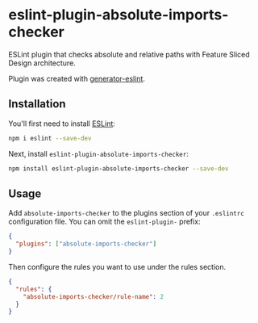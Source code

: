 # eslint-plugin-absolute-imports-checker

ESLint plugin that checks absolute and relative paths with Feature Sliced Design architecture.

Plugin was created with [generator-eslint](https://www.npmjs.com/package/generator-eslint).

## Installation

You'll first need to install [ESLint](https://eslint.org/):

```sh
npm i eslint --save-dev
```

Next, install `eslint-plugin-absolute-imports-checker`:

```sh
npm install eslint-plugin-absolute-imports-checker --save-dev
```

## Usage

Add `absolute-imports-checker` to the plugins section of your `.eslintrc` configuration file. You can omit the `eslint-plugin-` prefix:

```json
{
  "plugins": ["absolute-imports-checker"]
}
```

Then configure the rules you want to use under the rules section.

```json
{
  "rules": {
    "absolute-imports-checker/rule-name": 2
  }
}
```
